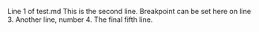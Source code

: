 Line 1 of test.md
This is the second line.
Breakpoint can be set here on line 3.
Another line, number 4.
The final fifth line.
